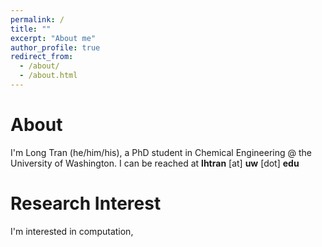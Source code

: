 ```yaml
---
permalink: /
title: ""
excerpt: "About me"
author_profile: true
redirect_from: 
  - /about/
  - /about.html
---
```


# About
I'm Long Tran (he/him/his), a PhD student in Chemical Engineering @ the University of Washington.
I can be reached at **lhtran** [at] **uw** [dot] **edu**
# Research Interest
I'm interested in computation,
